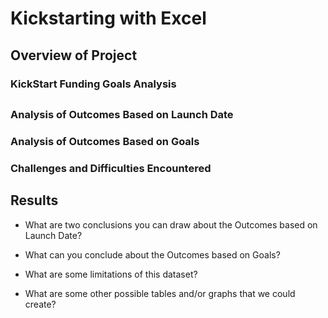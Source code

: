 # Kickstarting with Excel

## Overview of Project

### KickStart Funding Goals Analysis 

## 

### Analysis of Outcomes Based on Launch Date



### Analysis of Outcomes Based on Goals

### Challenges and Difficulties Encountered

## Results

- What are two conclusions you can draw about the Outcomes based on Launch Date?
 
 	
- What can you conclude about the Outcomes based on Goals?



- What are some limitations of this dataset?

- What are some other possible tables and/or graphs that we could create?



